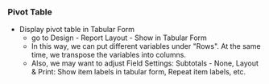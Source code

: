 ### Pivot Table
* Display pivot table in Tabular Form 
  - go to Design - Report Layout - Show in Tabular Form
  - In this way, we can put different variables under "Rows". At the same time, we transpose the variables into columns.
  - Also, we may want to adjust Field Settings: Subtotals - None, Layout & Print: Show item labels in tabular form, Repeat item labels, etc.

